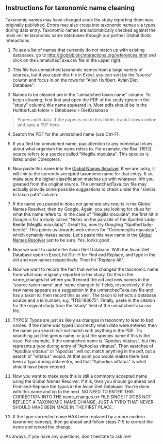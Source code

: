 ## Instructions for taxonomic name cleaning

Taxonomic names may have changed since the study reporting them was originally
published. Errors may also creep into taxonomic names via typos during data
entry. Taxonomic names are automatically checked against the main online
taxonomic name databases through our partner Global Biotic Interactions.

1) To see a list of names that currently do not match up with existing databases,
go to http://globalbioticinteractions.org/references.html and click on the
unmatchedTaxa.csv file in the upper right.

2) This file has unmatched taxonomic names from a large variety of sources, but 
if you open this file in Excel, you can sort by the 'source' column and focus
in on the rows for "Allen Hurlbert. Avian Diet Database".

3) Names to be cleaned are in the "unmatched taxon name" column. To begin cleaning,
first find and open the PDF of the study (given in the "study" column) this name 
appeared in. Most pdfs should be in the HurlbertLab folder > Databases > DietDatabase
> Papers with data. If the paper is not in this folder, track it down online and 
save a PDF here.

4) Search the PDF for the unmatched name (use Ctrl-F). 

5) If you find the unmatched name, pay attention to any contextual clues about 
what organism the name refers to. For example, the Beal (1912) source refers to a
species called "Megilla maculata". This species is listed under Coleoptera.

6) Now paste this name into the [Global Names Resolver](http://resolver.globalnames.org/).
If we are lucky, it will link to the currently accepted taxonomic name for that entity.
If so, make sure the higher classification matches up with whatever info you gleaned
from the original source. The unmatchedTaxa.csv file may actually provide some
possible suggestions to check under the "similar to taxon path" column.

7) If the name you pasted in does not generate any results in the Global Names Resolver,
then try Google. Again, you are looking for clues for what this name refers to. In the 
case of "Megilla maculata", the first hit in Google is for a study called "Notes on the
parasite of the Spotted Lady-Beetle (Megilla maculata)". Great! So, now try Googling
"Spotted lady-beetle". This points us towards web entries for "Coleomegilla maculata", which
certainly makes sense. Let's paste this new name in the [Global Names Resolver](http://resolver.globalnames.org/)
just to be sure. Yes, looks good.

8) Now we want to update the Avian Diet Database. With the Avian Diet Database open 
in Excel, hit Ctrl-H for Find and Replace, and type in the old and new names respectively. 
Then hit "Replace All".

9) Now we want to record the fact that we've changed the taxonomic name from what
was originally reported in the study. Do this in the name_changes.txt where you'll
record the old and new names in the 'source taxon name' and 'name changed to' fields,
respectively. If the new name appears as a suggestion in the unmatchedTaxa.csv file
and has a taxon id, then record this as well. The taxon id reflects a database source
and a id number, e.g. "ITIS:193675". Finally, paste in the citation for the original
study from the 'study' field of the unmatchedTaxa.csv file.

10) TYPOS! Typos are just as likely as changes in taxonomy to lead to bad names. 
If the name was typed incorrectly when data were entered, then the name you search
will not match with anything in the PDF. Try searching just the genus name, or just 
the species name if this is the case. For example, if the unmatched name is "Apodius 
vittatus", but this represnts a typo during entry of "Aphodius vittatus". Then 
searches of "Apodius vittatus" or "Apodius" will not match anything in the pdf, but 
a search of "vittatus" would. At that point you would realize there had been a typo 
during data entry, and that "Aphodius vittatus" is what should have been entered.

11) Now you want to make sure this is still a commonly accepted name using the Global
Names Resolver. If it is, then you should go ahead and Find-and-Replace the typos in
the Avian Diet Database. You're done with this name and on to the next. NO NEED TO
ENTER THIS CORRECTION INTO THE name_changes.txt FILE SINCE IT DOES NOT REFLECT A
TAXONOMIC NAME CHANGE, JUST A TYPO THAT NEVER SHOULD HAVE BEEN MADE IN THE FIRST PLACE.

12) If the typo-corrected name HAS been replaced by a more modern taxonomic concept, 
then go ahead and follow steps 7-9 to correct the name and record the change.

As always, if you have any questions, don't hesitate to ask me!